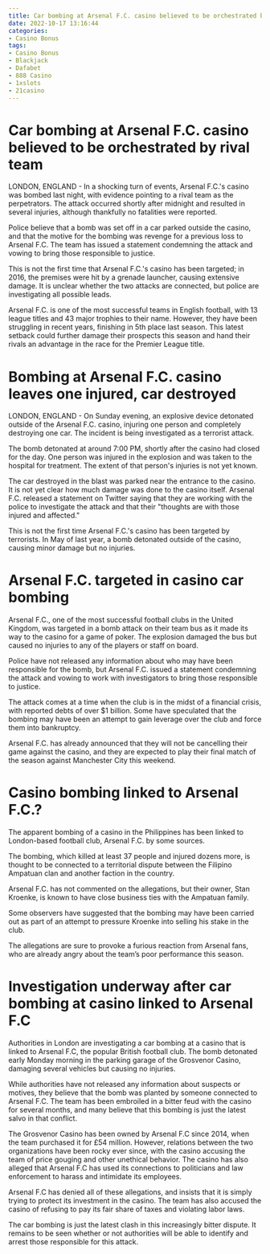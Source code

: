 ```yaml
---
title: Car bombing at Arsenal F.C. casino believed to be orchestrated by rival team
date: 2022-10-17 13:16:44
categories:
- Casino Bonus
tags:
- Casino Bonus
- Blackjack
- Dafabet
- 888 Casino
- 1xslots
- 21casino
---
```



#  Car bombing at Arsenal F.C. casino believed to be orchestrated by rival team

LONDON, ENGLAND - In a shocking turn of events, Arsenal F.C.'s casino was bombed last night, with evidence pointing to a rival team as the perpetrators. The attack occurred shortly after midnight and resulted in several injuries, although thankfully no fatalities were reported.

Police believe that a bomb was set off in a car parked outside the casino, and that the motive for the bombing was revenge for a previous loss to Arsenal F.C. The team has issued a statement condemning the attack and vowing to bring those responsible to justice.

This is not the first time that Arsenal F.C.'s casino has been targeted; in 2016, the premises were hit by a grenade launcher, causing extensive damage. It is unclear whether the two attacks are connected, but police are investigating all possible leads.

Arsenal F.C. is one of the most successful teams in English football, with 13 league titles and 43 major trophies to their name. However, they have been struggling in recent years, finishing in 5th place last season. This latest setback could further damage their prospects this season and hand their rivals an advantage in the race for the Premier League title.

#  Bombing at Arsenal F.C. casino leaves one injured, car destroyed

LONDON, ENGLAND - On Sunday evening, an explosive device detonated outside of the Arsenal F.C. casino, injuring one person and completely destroying one car. The incident is being investigated as a terrorist attack.

The bomb detonated at around 7:00 PM, shortly after the casino had closed for the day. One person was injured in the explosion and was taken to the hospital for treatment. The extent of that person's injuries is not yet known.

The car destroyed in the blast was parked near the entrance to the casino. It is not yet clear how much damage was done to the casino itself. Arsenal F.C. released a statement on Twitter saying that they are working with the police to investigate the attack and that their "thoughts are with those injured and affected."

This is not the first time Arsenal F.C.'s casino has been targeted by terrorists. In May of last year, a bomb detonated outside of the casino, causing minor damage but no injuries.

#  Arsenal F.C. targeted in casino car bombing

Arsenal F.C., one of the most successful football clubs in the United Kingdom, was targeted in a bomb attack on their team bus as it made its way to the casino for a game of poker. The explosion damaged the bus but caused no injuries to any of the players or staff on board.

Police have not released any information about who may have been responsible for the bomb, but Arsenal F.C. issued a statement condemning the attack and vowing to work with investigators to bring those responsible to justice.

The attack comes at a time when the club is in the midst of a financial crisis, with reported debts of over $1 billion. Some have speculated that the bombing may have been an attempt to gain leverage over the club and force them into bankruptcy.

Arsenal F.C. has already announced that they will not be cancelling their game against the casino, and they are expected to play their final match of the season against Manchester City this weekend.

#  Casino bombing linked to Arsenal F.C.?

The apparent bombing of a casino in the Philippines has been linked to London-based football club, Arsenal F.C. by some sources.

The bombing, which killed at least 37 people and injured dozens more, is thought to be connected to a territorial dispute between the Filipino Ampatuan clan and another faction in the country.

Arsenal F.C. has not commented on the allegations, but their owner, Stan Kroenke, is known to have close business ties with the Ampatuan family.

Some observers have suggested that the bombing may have been carried out as part of an attempt to pressure Kroenke into selling his stake in the club.

The allegations are sure to provoke a furious reaction from Arsenal fans, who are already angry about the team’s poor performance this season.

#  Investigation underway after car bombing at casino linked to Arsenal F.C

Authorities in London are investigating a car bombing at a casino that is linked to Arsenal F.C, the popular British football club. The bomb detonated early Monday morning in the parking garage of the Grosvenor Casino, damaging several vehicles but causing no injuries.

While authorities have not released any information about suspects or motives, they believe that the bomb was planted by someone connected to Arsenal F.C. The team has been embroiled in a bitter feud with the casino for several months, and many believe that this bombing is just the latest salvo in that conflict.

The Grosvenor Casino has been owned by Arsenal F.C since 2014, when the team purchased it for £54 million. However, relations between the two organizations have been rocky ever since, with the casino accusing the team of price gouging and other unethical behavior. The casino has also alleged that Arsenal F.C has used its connections to politicians and law enforcement to harass and intimidate its employees.

Arsenal F.C has denied all of these allegations, and insists that it is simply trying to protect its investment in the casino. The team has also accused the casino of refusing to pay its fair share of taxes and violating labor laws.

The car bombing is just the latest clash in this increasingly bitter dispute. It remains to be seen whether or not authorities will be able to identify and arrest those responsible for this attack.